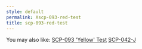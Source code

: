 ```yaml
---
style: default
permalink: Xscp-093-red-test
title: scp-093-red-test
---
```

You may also like:
[SCP-093 'Yellow' Test](http://scp-wiki.net/scp-093-yellow-test)
[SCP-042-J](http://scp-wiki.net/scp-042-j)